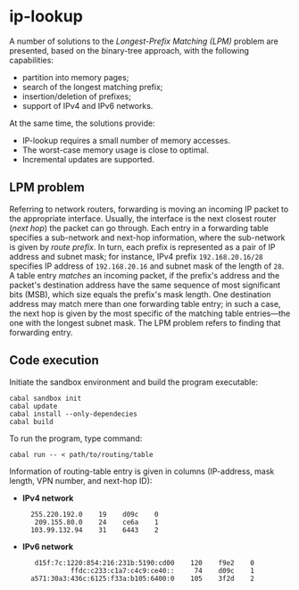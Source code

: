ip-lookup
=========

A number of solutions to the *Longest-Prefix Matching (LPM)* problem
are presented, based on the binary-tree approach, with the following
capabilities:

- partition into memory pages;
- search of the longest matching prefix;
- insertion/deletion of prefixes;
- support of IPv4 and IPv6 networks.

At the same time, the solutions provide:

- IP-lookup requires a small number of memory accesses.
- The worst-case memory usage is close to optimal.
- Incremental updates are supported.

LPM problem
-----------

Referring to network routers, forwarding is moving an incoming IP
packet to the appropriate interface. Usually, the interface is the
next closest router (*next hop*) the packet can go through. Each entry
in a forwarding table specifies a sub-network and next-hop
information, where the sub-network is given by *route prefix*. In
turn, each prefix is represented as a pair of IP address and subnet
mask; for instance, IPv4 prefix `192.168.20.16/28` specifies IP
address of `192.168.20.16` and subnet mask of the length of `28`. A
table entry *matches* an incoming packet, if the prefix's address and
the packet's destination address have the same sequence of most
significant bits (MSB), which size equals the prefix's mask length.
One destination address may match mere than one forwarding table
entry; in such a case, the next hop is given by the most specific of
the matching table entries&mdash;the one with the longest subnet mask.
The LPM problem refers to finding that forwarding entry.

Code execution
--------------

Initiate the sandbox environment and build the program executable:

    cabal sandbox init
    cabal update
    cabal install --only-dependecies
    cabal build

To run the program, type command:

    cabal run -- < path/to/routing/table

Information of routing-table entry is given in columns (IP-address,
mask length, VPN number, and next-hop ID):

- **IPv4 network**

        255.220.192.0    19    d09c    0
         209.155.80.0    24    ce6a    1
        103.99.132.94    31    6443    2

- **IPv6 network**

         d15f:7c:1220:854:216:231b:5190:cd00    120    f9e2    0
                  ffdc:c233:c1a7:c4c9:ce40::     74    d09c    1
        a571:30a3:436c:6125:f33a:b105:6400:0    105    3f2d    2
